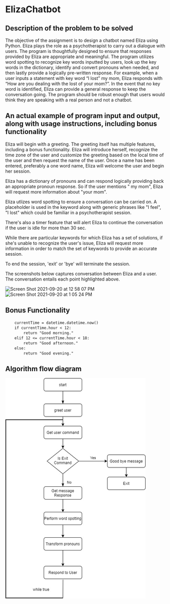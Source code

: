 # ElizaChatbot

## Description of the problem to be solved

The objective of the assignment is to design a chatbot named Eliza using Python. Eliza plays the role as a psychotherapist to carry out a dialogue with users. The program is thoughtfully designed to ensure that responses provided by Eliza are appropriate and meaningful. The program utilizes word spotting to recognize key words inputted by users, look up the key words in the dictionary, identify and convert pronouns when needed, and then lastly provide a logically pre-written response. For example, when a user inputs a statement with key word “I lost” my mom, Eliza responds with “How are you dealing with the lost of your mom?”. In the event that no key word is identified, Eliza can provide a general response to keep the conversation going.  The program should be robust enough that users would think they are speaking with a real person and not a chatbot. 

## An actual example of program input and output, along with usage instructions, including bonus functionality 

Eliza will begin with a greeting. The greeting itself has multiple features, including a bonus functionality. Eliza will introduce herself, recognize the time zone of the user and customize the greeting based on the local time of the user and then request the name of the user. Once a name has been entered, preferably a one word name, Eliza will welcome the user and begin her session. 

Eliza has a dictionary of pronouns and can respond logically providing back an appropriate pronoun response. So if the user mentions " my mom", Eliza will request more information about "your mom". 

Eliza utlizes word spotting to ensure a conversation can be carried on. A placeholder is used in the keyword along with generic phrases like "I feel", "I lost" which could be familiar in a psychotherapist session. 

There's also a timer feature that will alert Eliza to continue the conversation if the user is idle for more than 30 sec. 

While there are particular keywords for which Eliza has a set of solutions, if she's unable to recognize the user's issue, Eliza will request more information in order to match the set of keywords to provide an accurate session.

To end the session, 'exit' or 'bye' will terminate the session. 

The screenshots below captures conversation between Eliza and a user. The conversation entails each point highlighted above. 

<img width="1071" alt="Screen Shot 2021-09-20 at 12 58 07 PM" src="https://user-images.githubusercontent.com/90986120/134044035-02944fdc-0944-4300-94cb-feaacb482f10.png">
<img width="902" alt="Screen Shot 2021-09-20 at 1 05 24 PM" src="https://user-images.githubusercontent.com/90986120/134044044-ab070e30-042a-4e67-b2a8-def1ed25a0f4.png">


## Bonus Functionality 
```
    currentTime = datetime.datetime.now()
    if currentTime.hour < 12:
        return "Good morning."
    elif 12 <= currentTime.hour < 18:
        return "Good afternoon."
    else:
        return "Good evening."
```

## Algorithm flow diagram
![Flow diagram](https://github.com/hrishispi/ElizaChatbot/blob/main/ElizaFlowDiagram.jpg?raw=true)
